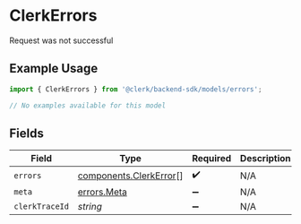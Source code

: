 # ClerkErrors

Request was not successful

## Example Usage

```typescript
import { ClerkErrors } from '@clerk/backend-sdk/models/errors';

// No examples available for this model
```

## Fields

| Field          | Type                                                             | Required           | Description |
| -------------- | ---------------------------------------------------------------- | ------------------ | ----------- |
| `errors`       | [components.ClerkError](../../models/components/clerkerror.md)[] | :heavy_check_mark: | N/A         |
| `meta`         | [errors.Meta](../../models/errors/meta.md)                       | :heavy_minus_sign: | N/A         |
| `clerkTraceId` | _string_                                                         | :heavy_minus_sign: | N/A         |
